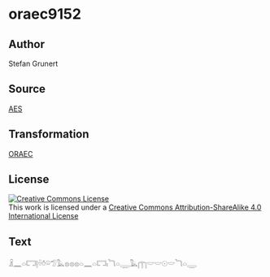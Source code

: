 # oraec9152

## Author

Stefan Grunert

## Source

[AES](https://github.com/simondschweitzer/aes)

## Transformation

[ORAEC](https://oraec.github.io/)

## License

<a rel="license" href="http://creativecommons.org/licenses/by-sa/4.0/"><img alt="Creative Commons License" style="border-width:0" src="https://i.creativecommons.org/l/by-sa/4.0/88x31.png" /></a><br />This work is licensed under a <a rel="license" href="http://creativecommons.org/licenses/by-sa/4.0/">Creative Commons Attribution-ShareAlike 4.0 International License</a>

## Text

𓏎𓈖𓏏𓉐𓊤𓏐𓏊𓏖𓅿𓅓𓊖𓊖𓊖𓏏𓈖𓏏𓉐𓏤𓆓𓏏𓇾𓅓𓉲𓎟𓎟𓇳𓎟𓆓𓏏𓇾<br>
